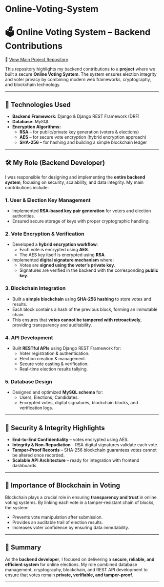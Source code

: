 # Online-Voting-System

# 🗳️ Online Voting System – Backend Contributions
🔗 [View Main Project Repository](https://github.com/YogenStha/Voting-System)

This repository highlights my backend contributions to a **project** where we built a secure **Online Voting System**. The system ensures election integrity and voter privacy by combining modern web frameworks, cryptography, and blockchain technology.

---

## 🔧 Technologies Used
- **Backend Framework:** Django & Django REST Framework (DRF)  
- **Database:** MySQL  
- **Encryption Algorithms:**  
  - **RSA** – for public/private key generation (voters & elections)  
  - **AES** – for secure vote encryption (hybrid encryption approach)  
  - **SHA-256** – for hashing and building a simple blockchain ledger  

---

## 🛠️ My Role (Backend Developer)
I was responsible for designing and implementing the **entire backend system**, focusing on security, scalability, and data integrity. My main contributions include:

### 1. **User & Election Key Management**
- Implemented **RSA-based key pair generation** for voters and election authorities.  
- Ensured secure storage of keys with proper cryptographic handling.  

### 2. **Vote Encryption & Verification**
- Developed a **hybrid encryption workflow**:
  - Each vote is encrypted using **AES**.  
  - The AES key itself is encrypted using **RSA**.  
- Implemented **digital signature mechanism** where:
  - Votes are **signed using the voter’s private key**.  
  - Signatures are verified in the backend with the corresponding **public key**.  

### 3. **Blockchain Integration**
- Built a **simple blockchain** using **SHA-256 hashing** to store votes and results.  
- Each block contains a hash of the previous block, forming an immutable chain.  
- This ensures that **votes cannot be tampered with retroactively**, providing transparency and auditability.  

### 4. **API Development**
- Built **RESTful APIs** using Django REST Framework for:  
  - Voter registration & authentication.  
  - Election creation & management.  
  - Secure vote casting & verification.  
  - Real-time election results tallying.  

### 5. **Database Design**
- Designed and optimized **MySQL schema** for:
  - Users, Elections, Candidates.  
  - Encrypted votes, digital signatures, blockchain blocks, and verification logs.  

---

## 🔐 Security & Integrity Highlights
- **End-to-End Confidentiality** – votes encrypted using AES.  
- **Integrity & Non-Repudiation** – RSA digital signatures validate each vote.  
- **Tamper-Proof Records** – SHA-256 blockchain guarantees votes cannot be altered once recorded.  
- **Scalable API Architecture** – ready for integration with frontend dashboards.  

---

## 📌 Importance of Blockchain in Voting
Blockchain plays a crucial role in ensuring **transparency and trust** in online voting systems. By linking each vote in a tamper-resistant chain of blocks, the system:  
- Prevents vote manipulation after submission.  
- Provides an auditable trail of election results.  
- Increases voter confidence by ensuring data immutability.  

---

## 📌 Summary
As the **backend developer**, I focused on delivering a **secure, reliable, and efficient system** for online elections. My role combined database management, cryptography, blockchain, and REST API development to ensure that votes remain **private, verifiable, and tamper-proof**.  

---
